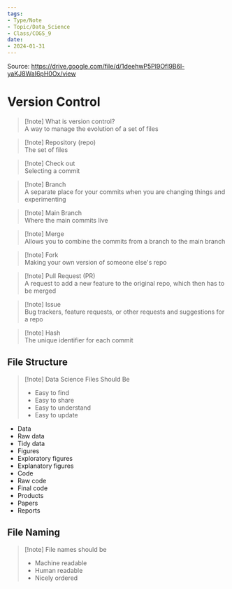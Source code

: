 ```yaml
---
tags:  
- Type/Note  
- Topic/Data_Science  
- Class/COGS_9  
date:  
- 2024-01-31  
---
```

  
Source: https://drive.google.com/file/d/1deehwP5Pl9Ofl9B6l-yaKJ8WaI6pH0Ox/view  
  
# Version Control  
  
> [!note] What is version control?  
> A way to manage the evolution of a set of files  
  
> [!note] Repository (repo)  
> The set of files  
  
> [!note] Check out  
> Selecting a commit  
  
> [!note] Branch  
> A separate place for your commits when you are changing things and experimenting  
  
> [!note] Main Branch  
> Where the main commits live  
  
> [!note] Merge  
> Allows you to combine the commits from a branch to the main branch  
  
> [!note] Fork  
> Making your own version of someone else's repo  
  
> [!note] Pull Request (PR)  
> A request to add a new feature to the original repo, which then has to be merged  
  
> [!note] Issue  
> Bug trackers, feature requests, or other requests and suggestions for a repo  
  
> [!note] Hash  
> The unique identifier for each commit  
  
## File Structure  
  
> [!note] Data Science Files Should Be  
> - Easy to find  
> - Easy to share  
> - Easy to understand  
> - Easy to update  
  
- Data  
- Raw data  
- Tidy data  
- Figures  
- Exploratory figures  
- Explanatory figures  
- Code  
- Raw code  
- Final code  
- Products  
- Papers  
- Reports  
  
## File Naming  
  
> [!note] File names should be  
> - Machine readable  
> - Human readable  
> - Nicely ordered  
